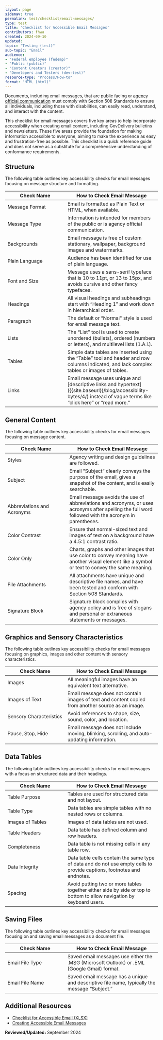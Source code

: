 ```yaml
---
layout: page
sidenav: true
permalink: test/checklist/email-messages/
type: test
title: 'Checklist for Accessible Email Messages'
contributors: fhwa
created: 2024-09-10
updated: 
topic: "Testing (test)"
sub-topic: "Email"
audience:
- "Federal employee (fedemp)"
- "Public (public)"
- "Content Creators (creator)"
- "Developers and Testers (dev-test)"
resource-type: "Process/How-to"
format: "HTML (html)"
---
```

Documents, including email messages, that are public facing or [agency official communication]({{site.baseurl}}/content/glossary/#agency-official-communications) must comply with Section 508 Standards to ensure all individuals, including those with disabilities, can easily read, understand, and interact with the content.

This checklist for email messages covers five key areas to help incorporate accessibility when creating email content, including GovDelivery bulletins and newsletters. These five areas provide the foundation for making information accessible to everyone, aiming to make the experience as easy and frustration-free as possible. This checklist is a quick reference guide and does not serve as a substitute for a comprehensive understanding of conformance requirements.

## Structure
The following table outlines key accessibility checks for email messages focusing on message structure and formatting.

<table class="usa-table usa-table--borderless">
  <thead>
    <tr>
      <th scope="col" style="min-width:182px">Check Name</th>
      <th scope="col">How to Check Email Message</th>
    </tr>
  </thead>
  <tbody>
    <tr>
      <td>Message Format</td>
      <td>Email is formatted as Plain Text or HTML, when available.</td>
    </tr>
    <tr>
      <td>Message Type</td>
      <td>Information is intended for members of the public or is agency official communication.</td>
    </tr>
    <tr>
      <td>Backgrounds</td>
      <td>Email message is free of custom stationary, wallpaper, background images and watermarks.</td>
    </tr>
    <tr>
      <td>Plain Language</td>
      <td>Audience has been identified for use of plain language.</td>
    </tr>
    <tr>
      <td>Font and Size</td>
      <td>Message uses a sans-serif typeface that is 10 to 11pt, or 13 to 15px, and avoids cursive and other fancy typefaces.</td>
    </tr>
    <tr>
      <td>Headings</td>
      <td>All visual headings and subheadings start with “Heading 1” and work down in hierarchical order.</td>
    </tr>
    <tr>
      <td>Paragraph</td>
      <td>The default or “Normal" style is used for email message text.</td>
    </tr>
    <tr>
      <td>Lists</td>
      <td>The “List” tool is used to create unordered (bullets), ordered (numbers or letters), and multilevel lists (1.A.i.).</td>
    </tr>
    <tr>
      <td>Tables</td>
      <td>Simple data tables are inserted using the “Table” tool and header and row columns indicated, and lack complex tables or images of tables.</td>
    </tr>
    <tr>
      <td>Links</td>
      <td>Email message uses unique and [descriptive links and hypertext]({{site.baseurl}}/blog/accessibility-bytes/4/) instead of vague terms like “click here” or “read more.”</td>
    </tr>
  </tbody>
</table>

## General Content
The following table outlines key accessibility checks for email messages focusing on message content.

<table class="usa-table usa-table--borderless">
  <thead>
    <tr>
      <th scope="col" style="min-width:182px">Check Name</th>
      <th scope="col">How to Check Email Message</th>
    </tr>
  </thead>
  <tbody>
    <tr>
      <td>Styles</td>
      <td>Agency writing and design guidelines are followed.</td>
    </tr>
    <tr>
      <td>Subject</td>
      <td>Email “Subject” clearly conveys the purpose of the email, gives a snapshot of the content, and is easily searchable.</td>
    </tr>
    <tr>
      <td>Abbreviations and Acronyms</td>
      <td>Email message avoids the use of abbreviations and acronyms, or uses acronyms after spelling the full word followed with the acronym in parentheses.</td>
    </tr>
    <tr>
      <td>Color Contrast</td>
      <td>Ensure that normal-sized text and images of text on a background have a 4.5:1 contrast ratio.</td>
    </tr>
    <tr>
      <td>Color Only</td>
      <td>Charts, graphs and other images that use color to convey meaning have another visual element like a symbol or text to convey the same meaning.</td>
    </tr>
    <tr>
      <td>File Attachments</td>
      <td>All attachments have unique and descriptive file names, and have been tested and conform with Section 508 Standards.</td>
    </tr>
    <tr>
      <td>Signature Block</td>
      <td>Signature block complies with agency policy and is free of slogans and personal or extraneous statements or messages.</td>
    </tr>
  </tbody>
</table>

## Graphics and Sensory Characteristics
The following table outlines key accessibility checks for email messages focusing on graphics, images and other content with sensory characteristics. 

<table class="usa-table usa-table--borderless">
  <thead>
    <tr>
      <th scope="col" style="min-width:182px">Check Name</th>
      <th scope="col">How to Check Email Message</th>
    </tr>
  </thead>
  <tbody>
    <tr>
      <td>Images</td>
      <td>All meaningful images have an equivalent text alternative.</td>
    </tr>
    <tr>
      <td>Images of Text</td>
      <td>Email message does not contain images of text and content copied from another source as an image.</td>
    </tr>
    <tr>
      <td>Sensory Characteristics</td>
      <td>Avoid references to shape, size, sound, color, and location.</td>
    </tr>
    <tr>
      <td>Pause, Stop, Hide</td>
      <td>Email message does not include moving, blinking, scrolling, and auto-updating information.</td>
    </tr>
  </tbody>
</table>

## Data Tables
The following table outlines key accessibility checks for email messages with a focus on structured data and their headings.

<table class="usa-table usa-table--borderless">
  <thead>
    <tr>
      <th scope="col" style="min-width:182px">Check Name</th>
      <th scope="col">How to Check Email Message</th>
    </tr>
  </thead>
  <tbody>
    <tr>
      <td>Table Purpose</td>
      <td>Tables are used for structured data and not layout.</td>
    </tr>
    <tr>
      <td>Table Type</td>
      <td>Data tables are simple tables with no nested rows or columns.</td>
    </tr>
    <tr>
      <td>Images of Tables</td>
      <td>Images of data tables are not used.</td>
    </tr>
    <tr>
      <td>Table Headers</td>
      <td>Data table has defined column and row headers.</td>
    </tr>
    <tr>
      <td>Completeness</td>
      <td>Data table is not missing cells in any table row.</td>
    </tr>
    <tr>
      <td>Data Integrity</td>
      <td>Data table cells contain the same type of data and do not use empty cells to provide captions, footnotes and endnotes.</td>
    </tr>
    <tr>
      <td>Spacing</td>
      <td>Avoid putting two or more tables together either side by side or top to bottom to allow navigation by keyboard users.</td>
    </tr>
  </tbody>
</table>

## Saving Files
The following table outlines key accessibility checks for email messages focusing on and saving email messages as a document file.

<table class="usa-table usa-table--borderless">
  <thead>
    <tr>
      <th scope="col" style="min-width:182px">Check Name</th>
      <th scope="col">How to Check Email Message</th>
    </tr>
  </thead>
  <tbody>
    <tr>
      <td>Email File Type</td>
      <td>Saved email messages use either the .MSG (Microsoft Outlook) or .EML (Google Gmail) format.</td>
    </tr>
    <tr>
      <td>Email File Name</td>
      <td>Saved email message has a unique and descriptive file name, typically the message “Subject.”</td>
    </tr>
  </tbody>
</table>

## Additional Resources 
* [Checklist for Accessible Email (XLSX)](https://assets.section508.gov/assets/files/Checklist-for-Accessible-Email.xlsx)
* [Creating Accessible Email Messages]({{site.baseurl}}/create/email-messages/)

**Reviewed/Updated:** September 2024